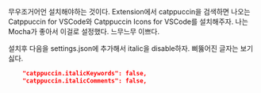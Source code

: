 무우조거어언 설치해야하는 것이다. Extension에서 catppuccin을 검색하면 나오는 Catppuccin for VSCode와 Catppuccin Icons for VSCode를 설치해주자. 나는 Mocha가 좋아서 이걸로 설정했다. 느무느무 이쁘다.

설치후 다음을 settings.json에 추가해서 italic을 disable하자. 삐뚫어진 글자는 보기 싫다.
```json
    "catppuccin.italicKeywords": false,
    "catppuccin.italicComments": false,
```
